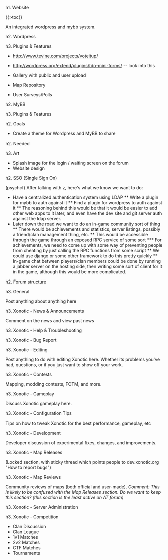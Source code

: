 h1. Website

{{>toc}}

An integrated wordpress and mybb system.

h2. Wordpress

h3. Plugins & Features

* http://www.tevine.com/projects/voteitup/

* http://wordpress.org/extend/plugins/tdo-mini-forms/ -- look into this

* Gallery with public and user upload

* Map Repository

* User Surveys/Polls

h2. MyBB

h3. Plugins & Features

h2. Goals

* Create a theme for Wordpress and MyBB to share

h2. Needed

h3. Art 

* Splash image for the login / waiting screen on the forum
* Website design

h2. SSO (Single Sign On) 

(psychcf) After talking with z, here's what we know we want to do:
* Have a centralized authentication system using LDAP
** Write a plugin for mybb to auth against it
** Find a plugin for wordpress to auth against it
** The reasoning behind this would be that it would be easier to add other web apps to it later, and even have the dev site and git server auth against the ldap server.
* Later down the road we want to do an in-game community sort of thing
** There would be achievements and statistics, server listings, possibly a friend/clan management thing, etc.
** This would be accessible through the game through an exposed RPC service of some sort
*** For achievements, we need to come up with some way of preventing people from cheating by just calling the RPC functions from some script
** We could use django or some other framework to do this pretty quickly
** In-game chat between players/clan members could be done by running a jabber server on the hosting side, then writing some sort of client for it in the game, although this would be more complicated.


h2. Forum structure

h3. General

Post anything about anything here
	
h3. Xonotic - News & Announcements

Comment on the news and view past news 
	
h3. Xonotic - Help & Troubleshooting

h3. Xonotic - Bug Report

h3. Xonotic - Editing

Post anything to do with editing Xonotic here. 
Whether its problems you've had, questions, or if you just want to show off your work.

h3. Xonotic - Contests

Mapping, modding contests, FOTM, and more.

h3. Xonotic - Gameplay

Discuss Xonotic gameplay here.

h3. Xonotic - Configuration Tips

Tips on how to tweak Xonotic for the best performance, gameplay, etc

h3. Xonotic - Development

Developer discussion of experimental fixes, changes, and improvements.

h3. Xonotic - Map Releases

(Locked section, with sticky thread which points people to dev.xonotic.org "How to report bugs")

h3. Xonotic - Map Reviews

Community reviews of maps (both official and user-made).
_Comment: This is likely to be confused with the Map Releases section. Do we want to keep this section? (this section is the least active on AT forum)_

h3. Xonotic - Server Administration

h3. Xonotic - Competition

* Clan Discussion
* Clan League
* 1v1 Matches
* 2v2 Matches
* CTF Matches
* Tournaments

